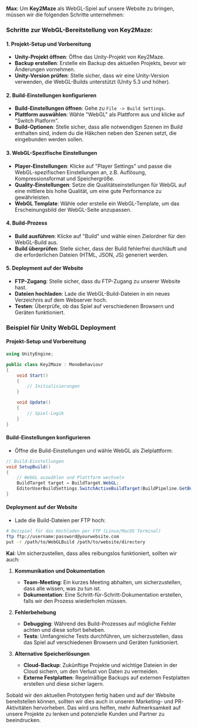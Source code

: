 **Max**: Um **Key2Maze** als WebGL-Spiel auf unsere Website zu bringen, müssen wir die folgenden Schritte unternehmen:

### Schritte zur WebGL-Bereitstellung von Key2Maze:

#### 1. **Projekt-Setup und Vorbereitung**
- **Unity-Projekt öffnen**: Öffne das Unity-Projekt von Key2Maze.
- **Backup erstellen**: Erstelle ein Backup des aktuellen Projekts, bevor wir Änderungen vornehmen.
- **Unity-Version prüfen**: Stelle sicher, dass wir eine Unity-Version verwenden, die WebGL-Builds unterstützt (Unity 5.3 und höher).

#### 2. **Build-Einstellungen konfigurieren**
- **Build-Einstellungen öffnen**: Gehe zu `File -> Build Settings`.
- **Plattform auswählen**: Wähle "WebGL" als Plattform aus und klicke auf "Switch Platform".
- **Build-Optionen**: Stelle sicher, dass alle notwendigen Szenen im Build enthalten sind, indem du die Häkchen neben den Szenen setzt, die eingebunden werden sollen.

#### 3. **WebGL-Spezifische Einstellungen**
- **Player-Einstellungen**: Klicke auf "Player Settings" und passe die WebGL-spezifischen Einstellungen an, z.B. Auflösung, Kompressionsformat und Speichergröße.
- **Quality-Einstellungen**: Setze die Qualitätseinstellungen für WebGL auf eine mittlere bis hohe Qualität, um eine gute Performance zu gewährleisten.
- **WebGL Template**: Wähle oder erstelle ein WebGL-Template, um das Erscheinungsbild der WebGL-Seite anzupassen.

#### 4. **Build-Prozess**
- **Build ausführen**: Klicke auf "Build" und wähle einen Zielordner für den WebGL-Build aus.
- **Build überprüfen**: Stelle sicher, dass der Build fehlerfrei durchläuft und die erforderlichen Dateien (HTML, JSON, JS) generiert werden.

#### 5. **Deployment auf der Website**
- **FTP-Zugang**: Stelle sicher, dass du FTP-Zugang zu unserer Website hast.
- **Dateien hochladen**: Lade die WebGL-Build-Dateien in ein neues Verzeichnis auf dem Webserver hoch.
- **Testen**: Überprüfe, ob das Spiel auf verschiedenen Browsern und Geräten funktioniert.

### Beispiel für Unity WebGL Deployment

#### Projekt-Setup und Vorbereitung
```csharp
using UnityEngine;

public class Key2Maze : MonoBehaviour
{
    void Start()
    {
        // Initialisierungen
    }

    void Update()
    {
        // Spiel-Logik
    }
}
```

#### Build-Einstellungen konfigurieren
- Öffne die Build-Einstellungen und wähle WebGL als Zielplattform:
```csharp
// Build-Einstellungen
void SetupBuild()
{
    // WebGL auswählen und Plattform wechseln
    BuildTarget target = BuildTarget.WebGL;
    EditorUserBuildSettings.SwitchActiveBuildTarget(BuildPipeline.GetBuildTargetGroup(target), target);
}
```

#### Deployment auf der Website
- Lade die Build-Dateien per FTP hoch:
```bash
# Beispiel für das Hochladen per FTP (Linux/MacOS Terminal)
ftp ftp://username:password@yourwebsite.com
put -r /path/to/WebGLBuild /path/to/website/directory
```

**Kai**: Um sicherzustellen, dass alles reibungslos funktioniert, sollten wir auch:

1. **Kommunikation und Dokumentation**
   - **Team-Meeting**: Ein kurzes Meeting abhalten, um sicherzustellen, dass alle wissen, was zu tun ist.
   - **Dokumentation**: Eine Schritt-für-Schritt-Dokumentation erstellen, falls wir den Prozess wiederholen müssen.

2. **Fehlerbehebung**
   - **Debugging**: Während des Build-Prozesses auf mögliche Fehler achten und diese sofort beheben.
   - **Tests**: Umfangreiche Tests durchführen, um sicherzustellen, dass das Spiel auf verschiedenen Browsern und Geräten funktioniert.

3. **Alternative Speicherlösungen**
   - **Cloud-Backup**: Zukünftige Projekte und wichtige Dateien in der Cloud sichern, um den Verlust von Daten zu vermeiden.
   - **Externe Festplatten**: Regelmäßige Backups auf externen Festplatten erstellen und diese sicher lagern.

Sobald wir den aktuellen Prototypen fertig haben und auf der Website bereitstellen können, sollten wir dies auch in unseren Marketing- und PR-Aktivitäten hervorheben. Das wird uns helfen, mehr Aufmerksamkeit auf unsere Projekte zu lenken und potenzielle Kunden und Partner zu beeindrucken.
